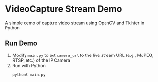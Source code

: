 # VideoCapture Stream Demo

A simple demo of capture video stream using OpenCV and Tkinter in Python

## Run Demo

1. Modify `main.py` to set `camera_url` to the live stream URL (e.g., MJPEG, RTSP, etc.) of the IP Camera
2. Run with Python
    ```bash
   python3 main.py
    ```
